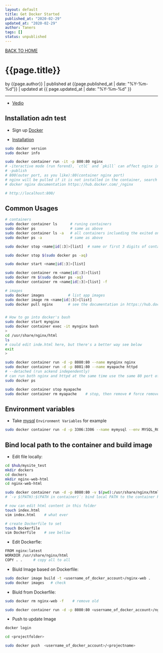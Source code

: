 ```yaml
---
layout: default
title: Get Docker Started
published_at: "2020-02-29"
updated_at: "2020-02-29"
author: Taners
tags: []
status: unpublished
---
```


[BACK TO HOME](https://tane-rs.github.io)

# {{page.title}}

by {{page.author}} |
published at {{page.published_at | date: "%Y-%m-%d"}} |
updated at {{ page.updated_at | date: "%Y-%m-%d" }}

---

- [Vedio](https://www.youtube.com/watch?v=Kyx2PsuwomE&list=PLillGF-Rfqbb6vZqT-Lzi9Al_noaY5LAs)

## Installation adn test

- Sign up [Docker](https://hub.docker.com/)

- [Installation](https://hub.docker.com/search?q=&type=edition&offering=community&sort=updated_at&order=desc)


```bash
sudo docker version
sudo docker info

sudo docker container run -it -p 800:80 nginx   
# -iteractive mode (run forend), `ctlC` and `pkill` can affect nginx in the container forend
# -publish 
# 800(outer port, as you like):80(container nginx port) 
# nginx will be pulled if it is not installed in the container, search apps in https://hub.docker.com
# docker nginx documentation https://hub.docker.com/_/nginx

# http://localhost:800/


```

## Common Usages

```bash
# containers
sudo docker container ls      # runing containers
sudo docker ps                # same as above
sudo docker container ls -a   # all containers inclueding the exited ones
sudo docker ps -a             # same as above

sudo docker stop <name|id[:3]>[list]  # name or first 3 digits of container's id or list many of them 

sudo docker stop $(sudo docker ps -aq)

sudo docker start <name|id[:3]>[list]

sudo docker container rm <name|id[:3]>[list]  
sudo docker rm $(sudo docker ps -aq) 
sudo docker container rm <name|id[:3]>[list] -f

# images
sudo docker images           # list app images
sudo docker image rm <name|id[:3]>[list] 
sudo docker pull nginx       # see the documentation in https://hub.docker.com


# How to go into docker's bash
sudo docker start mynginx
sudo docker container exec -it mynginx bash
>
cd /usr/share/nginx/html
ls 
# could edit inde.html here, but there's a better way see below
exit
>
```

```bash
sudo docker container run -d -p 8080:80 --name mynginx nginx
sudo docker container run -d -p 8081:80 --name myapache httpd
# --detached (run ackend independently)
# can run both nginx and httpd at the same time use the same 80 port of the containers
sudo docker ps

sudo docker container stop myapache
sudo docker container rm myapache    # stop, then remove # force remove
```

## Environment variables

- Take [mysql](https://hub.docker.com/_/mysql) `Environment Variables` for example

```bash
sudo docker container run -d -p 3306:3306 --name mymysql --env MYSQL_ROOT_PASSWORD=123456 mysql
```

## Bind local path to the container and build image

- Edit file locally:

```bash
cd $hub/mysite_test
mkdir dockers
cd dockers
mkdir nginx-web-html
cd nginx-web-html

sudo docker container run -d -p 8080:80 -v $(pwd):/usr/share/nginx/html --name nginx-web nginx
# `-v $(PATH):$(PATH in container)`: bind local PATH to the container PATH

# now can edit html content in this folder
touch index.html
vim index.html    # what ever

# create Dockerfile to set
touch Dockerfile
vim Dockerfile    # see bellow
```

- Edit Dockerfle:

```bash
FROM nginx:latest
WORKDIR /usr/share/nginx/html
COPY . .     # copy all to all
```

- Biuld Image based on Dockerfile:

```bash
sudo docker image build -t <username_of_docker_account>/nginx-web .    # dot means in $(pwd)
sudo docker images   # check
```

- Biuld from Dockerfile:

```bash
sudo docker rm nginx-web -f    # remove old

sudo docker container run -d -p 8080:80 <username_of_docker_account>/nginx-web
```

- Push to update Image

```bash
docker login

cd <projectfolder>

sudo docker push  <username_of_docker_account>/<projectname>
```
